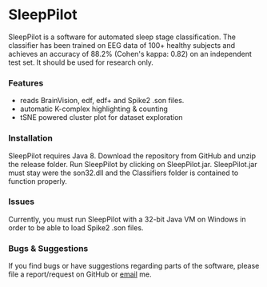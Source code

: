 # SleepPilot #

SleepPilot is a software for automated sleep stage classification. 
The classifier has been trained on EEG data of 100+ healthy subjects and achieves an accuracy of 88.2% (Cohen's kappa: 0.82) on an independent test set. 
It should be used for research only. 

### Features ###
* reads BrainVision, edf, edf+ and Spike2 .son files.
* automatic K-complex highlighting & counting
* tSNE powered cluster plot for dataset exploration 

### Installation ###
SleepPilot requires Java 8.
Download the repository from GitHub and unzip the release folder. Run SleepPilot by clicking on SleepPilot.jar.
SleepPilot.jar must stay were the son32.dll and the Classifiers folder is contained to function properly.

### Issues ###
Currently, you must run SleepPilot with a 32-bit Java VM on Windows in order to be able to load Spike2 .son files.

### Bugs & Suggestions ###
If you find bugs or have suggestions regarding parts of the software, please file a report/request on GitHub or [email](weigenand@inb.uni-luebeck.de) me.

